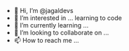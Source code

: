 - 👋 Hi, I’m @jagaldevs
- 👀 I’m interested in ... learning to code
- 🌱 I’m currently learning ...
- 💞️ I’m looking to collaborate on ...
- 📫 How to reach me ...

<!---
jagaldevs/jagaldevs is a ✨ special ✨ repository because its `README.md` (this file) appears on your GitHub profile.
You can click the Preview link to take a look at your changes.
--->
